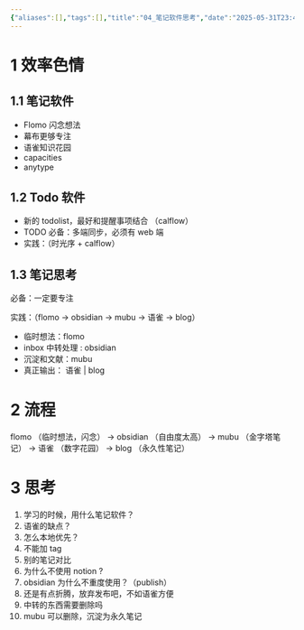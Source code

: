 ```yaml
---
{"aliases":[],"tags":[],"title":"04_笔记软件思考","date":"2025-05-31T23:44:38Z","date_modify":"2025-06-02T00:59:55Z","dg-publish":true,"permalink":"/900-publish/04/","dgPassFrontmatter":true,"created":"2025-05-31T23:44:38Z","updated":"2025-06-02T00:59:55Z"}
---
```



# 1 效率色情

## 1.1 笔记软件

- Flomo 闪念想法
- 幕布更够专注
- 语雀知识花园
- capacities
- anytype

## 1.2 Todo 软件

- 新的 todolist，最好和提醒事项结合 （calflow）
- TODO 必备：多端同步，必须有 web 端
- 实践：（时光序 + calflow）

## 1.3 笔记思考

必备：一定要专注

实践：（flomo -> obsidian -> mubu -> 语雀 -> blog）

- 临时想法：flomo
- inbox 中转处理 : obsidian
- 沉淀和文献：mubu
- 真正输出： 语雀 | blog

# 2 流程

flomo （临时想法，闪念） -> obsidian （自由度太高） -> mubu （金字塔笔记） -> 语雀 （数字花园） -> blog （永久性笔记）

# 3 思考

1. 学习的时候，用什么笔记软件？
2. 语雀的缺点？
3. 怎么本地优先？
4. 不能加 tag
5. 别的笔记对比
6. 为什么不使用 notion ?
7. obsidian 为什么不重度使用？（publish）
8. 还是有点折腾，放弃发布吧，不如语雀方便
9. 中转的东西需要删除吗
10. mubu 可以删除，沉淀为永久笔记
